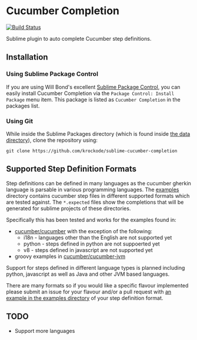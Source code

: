 Cucumber Completion
===================

[![Build Status](https://travis-ci.org/krockode/sublime-cucumber-completion.png?branch=master)](https://travis-ci.org/krockode/sublime-cucumber-completion)

Sublime plugin to auto complete Cucumber step definitions.

Installation
------------

### Using Sublime Package Control ###

If you are using Will Bond's excellent [Sublime Package Control][4], you can easily
install Cucumber Completion via the `Package Control: Install Package` menu item.
This package is listed as `Cucumber Completion` in the packages list.

### Using Git ###

While inside the Sublime Packages directory (which is found inside [the data directory][1]),
clone the repository using:

    git clone https://github.com/krockode/sublime-cucumber-completion

Supported Step Definition Formats
---------------------------------

Step definitions can be defined in many languages as the cucumber gherkin
language is parsable in various programming languages.  The [examples](examples)
directory contains cucumber step files in different supported formats
which are tested against.  The `*.expected` files show the completions that will
be generated for sublime projects of these directories.

Specifically this has been tested and works for the examples found in:
* [cucumber/cucumber][2] with the exception of the following:
    * i18n - languages other than the English are not supported yet
    * python - steps defined in python are not suppoerted yet
    * v8 - steps defined in javascript are not supported yet
* groovy examples in [cucumber/cucumber-jvm][3]

Support for steps defined in different language types is planned including
python, javascript as well as Java and other JVM based languages. 

There are many formats so if you would like a specific flavour implemented
please submit an issue for your flavour and/or a pull request with
[an example in the examples directory](examples) of your step definition format.


TODO
----

* Support more languages

[1]: http://docs.sublimetext.info/en/latest/basic_concepts.html#the-data-directory
[2]: https://github.com/cucumber/cucumber
[3]: https://github.com/cucumber/cucumber-jvm
[4]: http://wbond.net/sublime_packages/package_control

